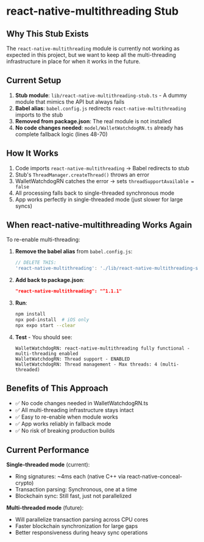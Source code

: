 # react-native-multithreading Stub

## Why This Stub Exists

The `react-native-multithreading` module is currently not working as expected in this project, but we want to keep all the multi-threading infrastructure in place for when it works in the future.

## Current Setup

1. **Stub module**: `lib/react-native-multithreading-stub.ts` - A dummy module that mimics the API but always fails
2. **Babel alias**: `babel.config.js` redirects `react-native-multithreading` imports to the stub
3. **Removed from package.json**: The real module is not installed
4. **No code changes needed**: `model/WalletWatchdogRN.ts` already has complete fallback logic (lines 48-70)

## How It Works

1. Code imports `react-native-multithreading` → Babel redirects to stub
2. Stub's `ThreadManager.createThread()` throws an error
3. WalletWatchdogRN catches the error → sets `threadSupportAvailable = false`
4. All processing falls back to single-threaded synchronous mode
5. App works perfectly in single-threaded mode (just slower for large syncs)

## When react-native-multithreading Works Again

To re-enable multi-threading:

1. **Remove the babel alias** from `babel.config.js`:
   ```javascript
   // DELETE THIS:
   'react-native-multithreading': './lib/react-native-multithreading-stub.ts',
   ```

2. **Add back to package.json**:
   ```json
   "react-native-multithreading": "^1.1.1"
   ```

3. **Run**:
   ```bash
   npm install
   npx pod-install  # iOS only
   npx expo start --clear
   ```

4. **Test** - You should see:
   ```
   WalletWatchdogRN: react-native-multithreading fully functional - multi-threading enabled
   WalletWatchdogRN: Thread support - ENABLED
   WalletWatchdogRN: Thread management - Max threads: 4 (multi-threaded)
   ```

## Benefits of This Approach

- ✅ No code changes needed in WalletWatchdogRN.ts
- ✅ All multi-threading infrastructure stays intact
- ✅ Easy to re-enable when module works
- ✅ App works reliably in fallback mode
- ✅ No risk of breaking production builds

## Current Performance

**Single-threaded mode** (current):
- Ring signatures: ~4ms each (native C++ via react-native-conceal-crypto)
- Transaction parsing: Synchronous, one at a time
- Blockchain sync: Still fast, just not parallelized

**Multi-threaded mode** (future):
- Will parallelize transaction parsing across CPU cores
- Faster blockchain synchronization for large gaps
- Better responsiveness during heavy sync operations

